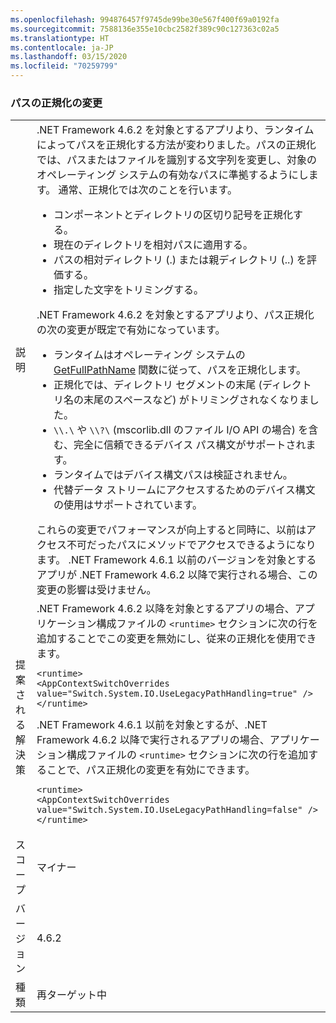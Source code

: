 ```yaml
---
ms.openlocfilehash: 994876457f9745de99be30e567f400f69a0192fa
ms.sourcegitcommit: 7588136e355e10cbc2582f389c90c127363c02a5
ms.translationtype: HT
ms.contentlocale: ja-JP
ms.lasthandoff: 03/15/2020
ms.locfileid: "70259799"
---
```

### <a name="changes-in-path-normalization"></a>パスの正規化の変更

|   |   |
|---|---|
|説明|.NET Framework 4.6.2 を対象とするアプリより、ランタイムによってパスを正規化する方法が変わりました。パスの正規化では、パスまたはファイルを識別する文字列を変更し、対象のオペレーティング システムの有効なパスに準拠するようにします。 通常、正規化では次のことを行います。<ul><li>コンポーネントとディレクトリの区切り記号を正規化する。</li><li>現在のディレクトリを相対パスに適用する。</li><li>パスの相対ディレクトリ (.) または親ディレクトリ (..) を評価する。</li><li>指定した文字をトリミングする。</li></ul>.NET Framework 4.6.2 を対象とするアプリより、パス正規化の次の変更が既定で有効になっています。<ul><li>ランタイムはオペレーティング システムの [GetFullPathName](https://docs.microsoft.com/windows/desktop/api/fileapi/nf-fileapi-getfullpathnamew) 関数に従って、パスを正規化します。</li><li>正規化では、ディレクトリ セグメントの末尾 (ディレクトリ名の末尾のスペースなど) がトリミングされなくなりました。</li><li>`\\.\` や `\\?\` (mscorlib.dll のファイル I/O API の場合) を含む、完全に信頼できるデバイス パス構文がサポートされます。</li><li>ランタイムではデバイス構文パスは検証されません。</li><li>代替データ ストリームにアクセスするためのデバイス構文の使用はサポートされています。</li></ul>これらの変更でパフォーマンスが向上すると同時に、以前はアクセス不可だったパスにメソッドでアクセスできるようになります。 .NET Framework 4.6.1 以前のバージョンを対象とするアプリが .NET Framework 4.6.2 以降で実行される場合、この変更の影響は受けません。|
|提案される解決策|.NET Framework 4.6.2 以降を対象とするアプリの場合、アプリケーション構成ファイルの <code>&lt;runtime&gt;</code> セクションに次の行を追加することでこの変更を無効にし、従来の正規化を使用できます。<pre><code class="lang-xml">&lt;runtime&gt;&#13;&#10;&lt;AppContextSwitchOverrides value=&quot;Switch.System.IO.UseLegacyPathHandling=true&quot; /&gt;&#13;&#10;&lt;/runtime&gt;&#13;&#10;</code></pre>.NET Framework 4.6.1 以前を対象とするが、.NET Framework 4.6.2 以降で実行されるアプリの場合、アプリケーション構成ファイルの <code>&lt;runtime&gt;</code> セクションに次の行を追加することで、パス正規化の変更を有効にできます。<pre><code class="lang-xml">&lt;runtime&gt;&#13;&#10;&lt;AppContextSwitchOverrides value=&quot;Switch.System.IO.UseLegacyPathHandling=false&quot; /&gt;&#13;&#10;&lt;/runtime&gt;&#13;&#10;</code></pre>|
|スコープ|マイナー|
|バージョン|4.6.2|
|種類|再ターゲット中|
